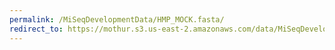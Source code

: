 ```yaml
---
permalink: /MiSeqDevelopmentData/HMP_MOCK.fasta/
redirect_to: https://mothur.s3.us-east-2.amazonaws.com/data/MiSeqDevelopmentData/HMP_MOCK.fasta
---
```


